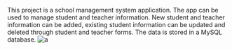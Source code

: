 This project is a school management system application. The app can be used to manage student and teacher information. New student and teacher information can be added, existing student information can be updated and deleted through student and teacher forms. The data is stored in a MySQL database.
![a](https://github.com/ilaydacengizhan/School-Management-System/assets/90273136/95361526-f0ae-40ea-96f3-31f836d25117)
